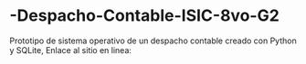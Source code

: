 # -Despacho-Contable-ISIC-8vo-G2
Prototipo de sistema operativo de un despacho contable creado con Python y SQLite, Enlace al sitio en linea:
